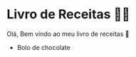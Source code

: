 # Livro de Receitas :man_cook:

Olá, Bem vindo ao meu livro de receitas :green_book:	

- Bolo de chocolate

